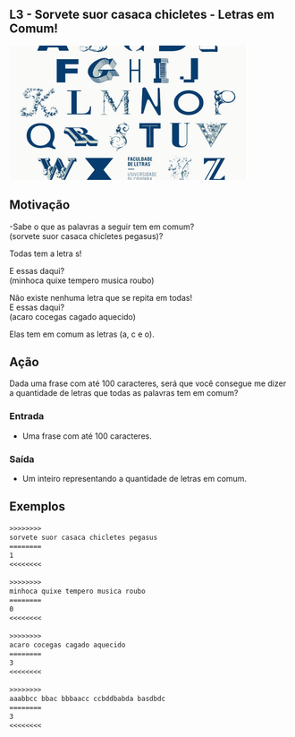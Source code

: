 ## L3 - Sorvete suor casaca chicletes - Letras em Comum!


![]( cover.jpg)

## Motivação

\-Sabe o que as palavras a seguir tem em comum?  
(sorvete suor casaca chicletes pegasus)?

Todas tem a letra s!

E essas daqui?  
(minhoca quixe tempero musica roubo)

Não existe nenhuma letra que se repita em todas!  
E essas daqui?  
(acaro cocegas cagado aquecido)

Elas tem em comum as letras (a, c e o).

## Ação

Dada uma frase com até 100 caracteres, será que você consegue me dizer a quantidade de letras que todas as palavras tem em comum?

### Entrada

- Uma frase com até 100 caracteres.  

### Saída

- Um inteiro representando a quantidade de letras em comum.

## Exemplos

```
>>>>>>>>
sorvete suor casaca chicletes pegasus
========
1
<<<<<<<<

>>>>>>>>
minhoca quixe tempero musica roubo
========
0
<<<<<<<<

>>>>>>>>
acaro cocegas cagado aquecido
========
3
<<<<<<<<

>>>>>>>>
aaabbcc bbac bbbaacc ccbddbabda basdbdc
========
3
<<<<<<<<
```

#
